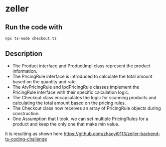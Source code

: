 # zeller

## Run the code with
`npx ts-node checkout.ts`


## Description
- The Product interface and ProductImpl class represent the product information.
- The PricingRule interface is introduced to calculate the total amount based on the quantity and rate.
- The AtvPricingRule and IpdPricingRule classes implement the PricingRule interface with their specific calculation logic.
- The Checkout class encapsulates the logic for scanning products and calculating the total amount based on the pricing rules.
- The Checkout class now receives an array of PricingRule objects during construction.
- One Assumption that I took, we can set multiple PricingRules for a product and keep the only one that make min value.


it is resulting as shown here
https://github.com/zhaoyi0113/zeller-backend-ts-coding-challenge
